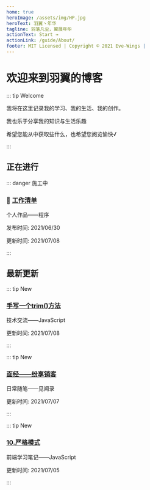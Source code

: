 ```yaml
---
home: true
heroImage: /assets/img/HP.jpg
heroText: 羽翼丶年华
tagline: 羽落凡尘，翼展年华
actionText: Start →
actionLink: /guide/About/
footer: MIT Licensed | Copyright © 2021 Eve-Wings |
---
```


# 欢迎来到羽翼的博客

::: tip Welcome

我将在这里记录我的学习、我的生活、我的创作。

我也乐于分享我的知识与生活乐趣

希望您能从中获取些什么，也希望您阅览愉快√

:::

## 正在进行

::: danger 施工中

### :construction: [工作清单](guide/personal-works/程序/工作清单/)

个人作品——程序

发布时间: 2021/06/30

更新时间: 2021/07/08

:::

## 最新更新

::: tip New

### [手写一个trim()方法](guide/technical-docs/JavaScript/手写一个trim()方法)

技术交流——JavaScript

更新时间: 2021/07/08

:::

::: tip New

### [面经——纷享销客](guide/informal-essay/见闻录/面经——纷享销客)

日常随笔——见闻录

更新时间: 2021/07/07

:::

::: tip New

### [10.严格模式](guide/fornt-end-learn/base/JavaScript/10.严格模式)

前端学习笔记——JavaScript

更新时间: 2021/07/05

:::






















